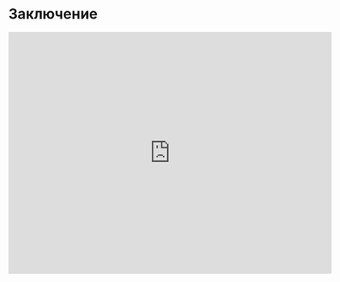 # Заключение
<iframe width="640" height="480" src="https://www.youtube.com/embed/aYeUgoEn00Y?list=PLU-TUGRFxOHj_MkCMp5LFv-AUuFMP2Opb" frameborder="0" allowfullscreen></iframe>
